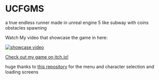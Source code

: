 # UCFGMS

a true endless runner made in unreal engine 5 like subway with coins obstacles spawning

Watch My  video that showcase the game in here:

[![showcase video](https://img.youtube.com/vi/QTUX6LiRroM/3.jpg)](https://www.youtube.com/watch?v=QTUX6LiRroM&t=3s)


[Check out my game on itch.io!](https://mynameismhmd.itch.io/mhmd3dendlessrunner "Play My Game")

huge thanks to  [this repository](https://github.com/Adriwin06/Ultimate-UE5-CommonUI-Full-Game-Menu-System) for the menu and character selection and loading screens
